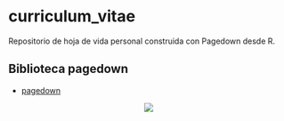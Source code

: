 # curriculum_vitae

Repositorio de hoja de vida personal  construida con Pagedown desde R.

## Biblioteca pagedown

- [pagedown](https://pagedown.rbind.io/)

<center>
<img src = "https://user-images.githubusercontent.com/163582/51942716-66be4180-23dd-11e9-8dbc-fdb4f465d1c2.png" />
</center>

